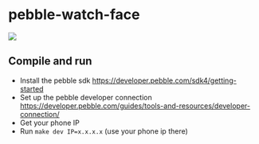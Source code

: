 # pebble-watch-face

![](https://raw.githubusercontent.com/glena/pebble-watch-face/master/resources/images/screenshot.png)

## Compile and run

- Install the pebble sdk https://developer.pebble.com/sdk4/getting-started
- Set up the pebble developer connection https://developer.pebble.com/guides/tools-and-resources/developer-connection/
- Get your phone IP
- Run `make dev IP=x.x.x.x` (use your phone ip there)

